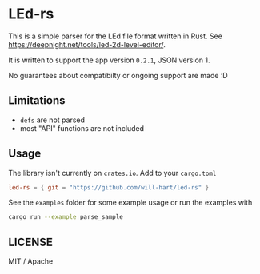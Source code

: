 # LEd-rs

This is a simple parser for the LEd file format written in Rust. See
https://deepnight.net/tools/led-2d-level-editor/.

It is written to support the app version `0.2.1`, JSON version 1.

No guarantees about compatibilty or ongoing support are made :D

## Limitations

- `defs` are not parsed
- most "API" functions are not included

## Usage

The library isn't currently on `crates.io`. Add to your `cargo.toml`

```toml
led-rs = { git = "https://github.com/will-hart/led-rs" }
```

See the `examples` folder for some example usage or run the examples with

```bash
cargo run --example parse_sample
```

## LICENSE

MIT / Apache
